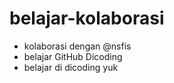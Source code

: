 # belajar-kolaborasi
- kolaborasi dengan @nsfis
- belajar GitHub Dicoding
- belajar di dicoding yuk
